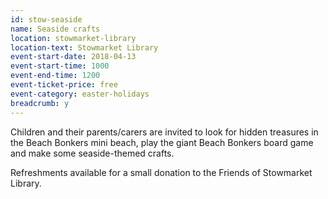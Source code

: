 ```yaml
---
id: stow-seaside
name: Seaside crafts
location: stowmarket-library
location-text: Stowmarket Library
event-start-date: 2018-04-13
event-start-time: 1000
event-end-time: 1200
event-ticket-price: free
event-category: easter-holidays
breadcrumb: y
---
```


Children and their parents/carers are invited to look for hidden treasures in the Beach Bonkers mini beach, play the giant Beach Bonkers board game and make some seaside-themed crafts.

Refreshments available for a small donation to the Friends of Stowmarket Library.
